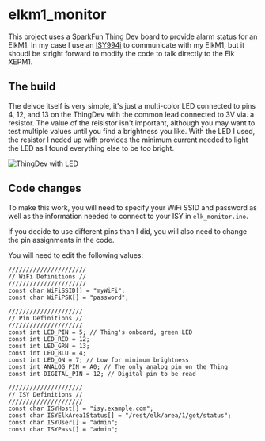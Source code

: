 # elkm1_monitor

This project uses a [SparkFun Thing Dev] board to provide alarm status for an ElkM1. In my case I use an [ISY994i] to communicate with my ElkM1, but it shoudl be stright forward to modify the code to talk directly to the Elk XEPM1.

## The build

The deivce itself is very simple, it's just a multi-color LED connected to pins 4, 12, and 13 on the ThingDev with the common lead connected to 3V via. a resistor. The value of the reisistor isn't important, although you may want to test multiple values until you find a brightness you like. With the LED I used, the resistor I neded up with provides the minimum current needed to light the LED as I found everything else to be too bright.

![ThingDev with LED](https://banjo.employees.org/~drich/ElkM1_ThingDev_256x290.png)

## Code changes

To make this work, you will need to specify your WiFi SSID and password as well as the information needed to connect to your ISY in `elk_monitor.ino`.

If you decide to use different pins than I did, you will also need to change the pin assignments in the code.

You will need to edit the following values:
```
//////////////////////
// WiFi Definitions //
//////////////////////
const char WiFiSSID[] = "myWiFi";
const char WiFiPSK[] = "password";

/////////////////////
// Pin Definitions //
/////////////////////
const int LED_PIN = 5; // Thing's onboard, green LED
const int LED_RED = 12;
const int LED_GRN = 13;
const int LED_BLU = 4;
const int LED_ON = 7; // Low for minimum brightness
const int ANALOG_PIN = A0; // The only analog pin on the Thing
const int DIGITAL_PIN = 12; // Digital pin to be read

/////////////////////
// ISY Definitions //
/////////////////////
const char ISYHost[] = "isy.example.com";
const char ISYElkArea1Status[] = "/rest/elk/area/1/get/status";
const char ISYUser[] = "admin";
const char ISYPass[] = "admin";
```

[ElkM1]: https://www.elkproducts.com/m1_controls.html
[SparkFun Thing Dev]: https://www.sparkfun.com/products/13711
[ISY994i]: https://www.universal-devices.com/residential/isy994i-series/
